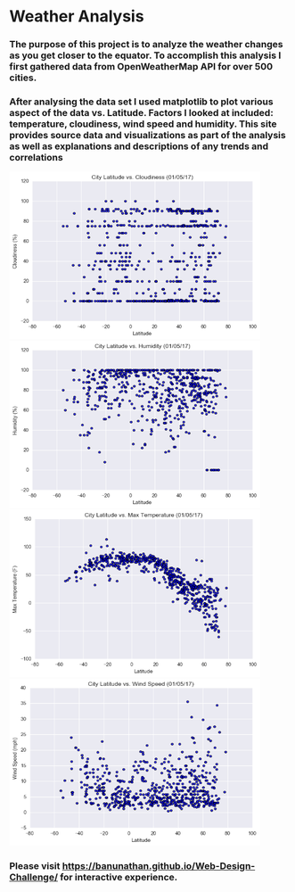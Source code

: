 #                                                                  Weather Analysis

### The purpose of this project is to analyze the weather changes as you get closer to the equator. To accomplish this analysis I first gathered data from OpenWeatherMap API for over 500 cities.
         
### After analysing the data set I used matplotlib to plot various aspect of the data vs. Latitude. Factors I looked at included: temperature, cloudiness, wind speed and humidity. This site provides source data and visualizations as part of the analysis as well as explanations and descriptions of any trends and correlations 

<p float="left">
<img src = "https://github.com/BanuNathan/Weather-Analysis/blob/main/Images/cloudymap.png" width=450 height=300>
<img src = "https://github.com/BanuNathan/Weather-Analysis/blob/main/Images/humiditymap.png" width=450 height=300>
<img src = "https://github.com/BanuNathan/Weather-Analysis/blob/main/Images/temperaturemap.png" width=450 height=300>
<img src = "https://github.com/BanuNathan/Weather-Analysis/blob/main/Images/windmap.png" width=450 height=300>
</p>

### Please visit  https://banunathan.github.io/Web-Design-Challenge/  for interactive experience.
       
